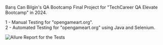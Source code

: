 Barış Can Bilgin's QA Bootcamp Final Project for "TechCareer QA Elevate Bootcamp" in 2024.

1 - Manual Testing for "opengameart.org". </br>
2 - Automated Testing for "opengameart.org" using Java and Selenium.


![Allure Report for the Tests]([https://github.com/bariscanbilgin/QA_Bootcamp/blob/main/AllureReport_1.png])
